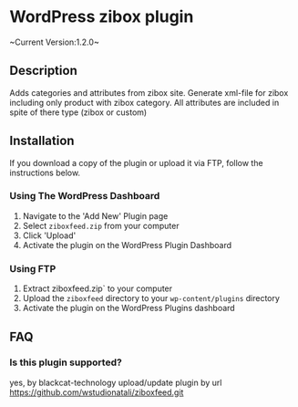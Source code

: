 # WordPress zibox plugin
~Current Version:1.2.0~


## Description

Adds categories and attributes from zibox site. Generate xml-file for zibox including only product with zibox category. All attributes are included in spite of there type (zibox or custom)

## Installation

If you download a copy of the plugin or upload it via FTP, follow the instructions below.

### Using The WordPress Dashboard

1. Navigate to the 'Add New' Plugin page
2. Select `ziboxfeed.zip` from your computer
3. Click 'Upload'
4. Activate the plugin on the WordPress Plugin Dashboard

### Using FTP

1. Extract ziboxfeed.zip` to your computer
2. Upload the `ziboxfeed` directory to your `wp-content/plugins` directory
3. Activate the plugin on the WordPress Plugins dashboard

## FAQ

### Is this plugin supported?

yes, by blackcat-technology upload/update plugin by url https://github.com/wstudionatali/ziboxfeed.git
